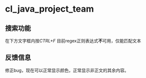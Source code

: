 # cl_java_project_team

## 搜索功能

在下方文字框内按*CTRL+F*
目前regex正则表达式**不**可用，仅能匹配文本

## 反馈信息

修正bug，现在可以正常显示颜色，正常显示非正文的其余内容。
